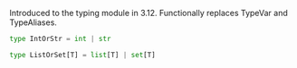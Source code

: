 Introduced to the typing module in 3.12. Functionally replaces TypeVar and TypeAliases. 
```python
type IntOrStr = int | str

type ListOrSet[T] = list[T] | set[T]
```
